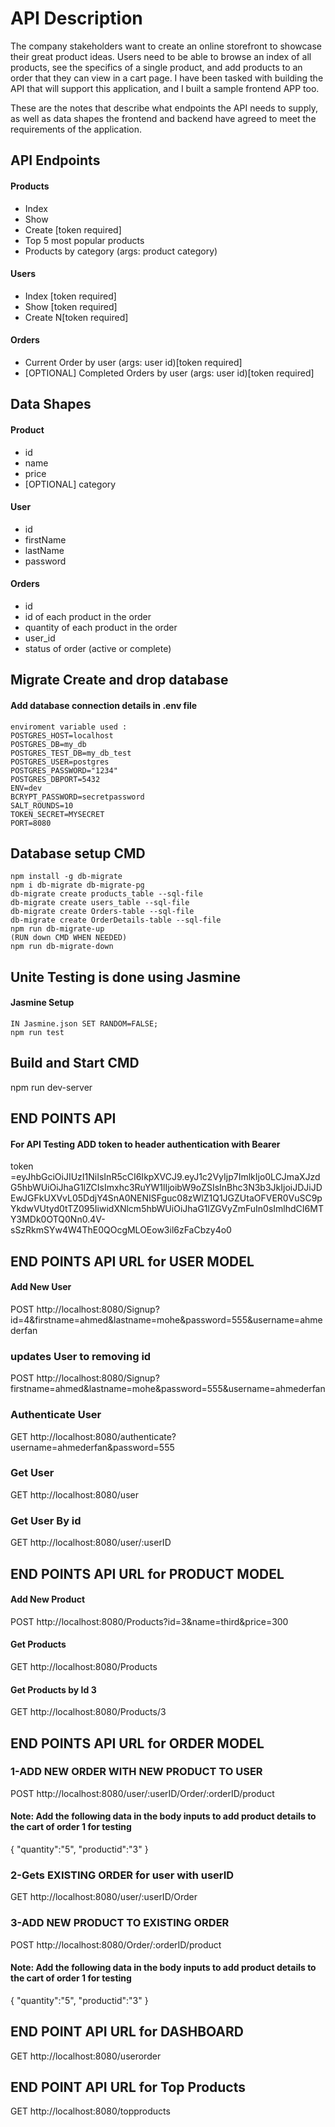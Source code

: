 # API Description
The company stakeholders want to create an online storefront to showcase their great product ideas. Users need to be able to browse an index of all products, see the specifics of a single product, and add products to an order that they can view in a cart page. I have been tasked with building the API that will support this application, 
and I built a sample frontend APP too.

These are the notes that describe what endpoints the API needs to supply, as well as data shapes the frontend and backend have agreed to meet the requirements of the application. 

## API Endpoints
#### Products
- Index 
- Show
- Create [token required]
- Top 5 most popular products 
- Products by category (args: product category)

#### Users
- Index [token required]
- Show [token required]
- Create N[token required]

#### Orders
- Current Order by user (args: user id)[token required]
- [OPTIONAL] Completed Orders by user (args: user id)[token required]

## Data Shapes
#### Product
-  id
- name
- price
- [OPTIONAL] category

#### User
- id
- firstName
- lastName
- password

#### Orders
- id
- id of each product in the order
- quantity of each product in the order
- user_id
- status of order (active or complete)

## Migrate Create and drop database
   
#### Add database connection details in .env file 
    enviroment variable used :
    POSTGRES_HOST=localhost
    POSTGRES_DB=my_db
    POSTGRES_TEST_DB=my_db_test
    POSTGRES_USER=postgres
    POSTGRES_PASSWORD="1234"
    POSTGRES_DBPORT=5432
    ENV=dev
    BCRYPT_PASSWORD=secretpassword
    SALT_ROUNDS=10
    TOKEN_SECRET=MYSECRET
    PORT=8080

## Database setup CMD
    npm install -g db-migrate
    npm i db-migrate db-migrate-pg
    db-migrate create products_table --sql-file
    db-migrate create users_table --sql-file
    db-migrate create Orders-table --sql-file
    db-migrate create OrderDetails-table --sql-file
    npm run db-migrate-up
    (RUN down CMD WHEN NEEDED)
    npm run db-migrate-down

## Unite Testing is done using Jasmine
#### Jasmine Setup
    IN Jasmine.json SET RANDOM=FALSE;
    npm run test

## Build and Start CMD
 npm run dev-server

## END POINTS API 
#### For API Testing ADD token to header authentication with Bearer 
token =eyJhbGciOiJIUzI1NiIsInR5cCI6IkpXVCJ9.eyJ1c2VyIjp7ImlkIjo0LCJmaXJzdG5hbWUiOiJhaG1lZCIsImxhc3RuYW1lIjoibW9oZSIsInBhc3N3b3JkIjoiJDJiJDEwJGFkUXVvL05DdjY4SnA0NENISFguc08zWlZ1Q1JGZUtaOFVER0VuSC9pYkdwVUtyd0tTZ095IiwidXNlcm5hbWUiOiJhaG1lZGVyZmFuIn0sImlhdCI6MTY3MDk0OTQ0Nn0.4V-sSzRkmSYw4W4ThE0QOcgMLOEow3il6zFaCbzy4o0

## END POINTS API URL for USER MODEL
#### Add New User
POST http://localhost:8080/Signup?id=4&firstname=ahmed&lastname=mohe&password=555&username=ahmederfan
### updates User to removing id 
POST http://localhost:8080/Signup?firstname=ahmed&lastname=mohe&password=555&username=ahmederfan
### Authenticate User
GET http://localhost:8080/authenticate?username=ahmederfan&password=555 
### Get User
GET http://localhost:8080/user
### Get User By id
GET http://localhost:8080/user/:userID


## END POINTS API URL for PRODUCT MODEL
#### Add New Product
POST http://localhost:8080/Products?id=3&name=third&price=300
#### Get Products
GET http://localhost:8080/Products
#### Get Products by Id 3
GET http://localhost:8080/Products/3 

## END POINTS API URL for ORDER MODEL
### 1-ADD NEW ORDER WITH NEW PRODUCT TO USER
POST http://localhost:8080/user/:userID/Order/:orderID/product
#### Note: Add the following data in the body inputs to add product details to the cart of order 1 for testing
{
"quantity":"5",
"productid":"3"
}
### 2-Gets EXISTING ORDER for user with userID
GET http://localhost:8080/user/:userID/Order 

### 3-ADD NEW PRODUCT TO EXISTING ORDER 
POST http://localhost:8080/Order/:orderID/product  
#### Note: Add the following data in the body inputs to add product details to the cart of order 1 for testing
{
"quantity":"5",
"productid":"3"
}

## END POINT API URL for DASHBOARD
GET http://localhost:8080/userorder

## END POINT API URL for Top Products
GET http://localhost:8080/topproducts
